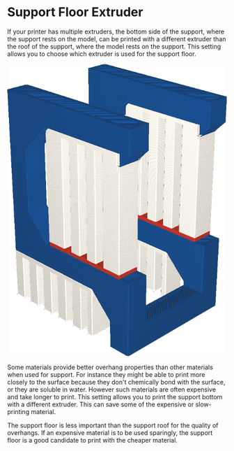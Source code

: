Support Floor Extruder
====
If your printer has multiple extruders, the bottom side of the support, where the support rests on the model, can be printed with a different extruder than the roof of the support, where the model rests on the support. This setting allows you to choose which extruder is used for the support floor.

<!--screenshot {
"image_path": "support_bottom_extruder_nr.png",
"models": [
    {
        "script": "question_stick_clip.scad",
        "transformation": ["rotateY(90)"],
        "object_settings": {"extruder_nr": 1}
    }
],
"camera_position": [134, 134, 113],
"settings": {
    "support_enable": true,
    "support_interface_enable": true,
    "support_use_towers": false,
    "support_extruder_nr": 3,
    "support_bottom_extruder_nr": 2
},
"colour_scheme": "material_colour",
"colours": 64
}-->
![The support floor is printed in red, but the support roof in white](images/support_bottom_extruder_nr.png)

Some materials provide better overhang properties than other materials when used for support. For instance they might be able to print more closely to the surface because they don't chemically bond with the surface, or they are soluble in water. However such materials are often expensive and take longer to print. This setting allows you to print the support bottom with a different extruder. This can save some of the expensive or slow-printing material.

The support floor is less important than the support roof for the quality of overhangs. If an expensive material is to be used sparingly, the support floor is a good candidate to print with the cheaper material.